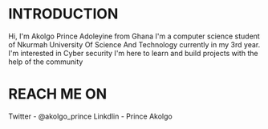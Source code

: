 # INTRODUCTION
Hi, I'm Akolgo Prince Adoleyine from Ghana
I'm a computer science student of Nkurmah University Of Science And Technology currently in my 3rd year.
I'm interested in Cyber security 
I'm here to learn and build projects with the help of the community

# REACH ME ON 
Twitter - @akolgo_prince 
Linkdlin - Prince Akolgo
